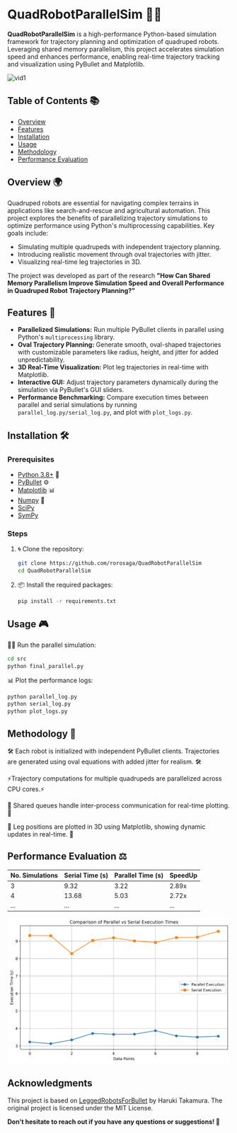 # QuadRobotParallelSim 🤖🐾

**QuadRobotParallelSim** is a high-performance Python-based simulation framework for trajectory planning and optimization of quadruped robots. Leveraging shared memory parallelism, this project accelerates simulation speed and enhances performance, enabling real-time trajectory tracking and visualization using PyBullet and Matplotlib.

![vid1](/img/vid1.gif)

## Table of Contents 📚
- [Overview](#overview)
- [Features](#features)
- [Installation](#installation)
- [Usage](#usage)
- [Methodology](#methodology)
- [Performance Evaluation](#performance-evaluation)


## Overview 🌍
Quadruped robots are essential for navigating complex terrains in applications like search-and-rescue and agricultural automation. This project explores the benefits of parallelizing trajectory simulations to optimize performance using Python's multiprocessing capabilities. Key goals include:
- Simulating multiple quadrupeds with independent trajectory planning.
- Introducing realistic movement through oval trajectories with jitter.
- Visualizing real-time leg trajectories in 3D.

The project was developed as part of the research **"How Can Shared Memory Parallelism Improve Simulation Speed and Overall Performance in Quadruped Robot Trajectory Planning?"**


## Features 🚀
- **Parallelized Simulations:** Run multiple PyBullet clients in parallel using Python's `multiprocessing` library.
- **Oval Trajectory Planning:** Generate smooth, oval-shaped trajectories with customizable parameters like radius, height, and jitter for added unpredictability.
- **3D Real-Time Visualization:** Plot leg trajectories in real-time with Matplotlib.
- **Interactive GUI:** Adjust trajectory parameters dynamically during the simulation via PyBullet's GUI sliders.
- **Performance Benchmarking:** Compare execution times between parallel and serial simulations by running `parallel_log.py/serial_log.py`, and plot with `plot_logs.py`.



## Installation 🛠️
### Prerequisites
- [Python 3.8+](https://www.python.org/) 🐍
- [PyBullet](https://pypi.org/project/pybullet/) ⚙️
- [Matplotlib](https://matplotlib.org/) 📊
- [Numpy](https://numpy.org/) 🔢
- [SciPy](https://www.scipy.org/)
- [SymPy](https://www.sympy.org/)

### Steps
1. 🌀 Clone the repository:
   ```bash
   git clone https://github.com/rorosaga/QuadRobotParallelSim
   cd QuadRobotParallelSim
   ```
2. 📦 Install the required packages: 
   ```bash
   pip install -r requirements.txt
   ```

## Usage 🎮️
🏃‍♀️ Run the parallel simulation:
   ```bash
   cd src
   python final_parallel.py
   ```
📊 Plot the performance logs:
   ```bash
   python parallel_log.py
   python serial_log.py
   python plot_logs.py
   ```

## Methodology 🔬

🛠️ Each robot is initialized with independent PyBullet clients.
Trajectories are generated using oval equations with added jitter for realism. 🛠️

⚡Trajectory computations for multiple quadrupeds are parallelized across CPU cores.⚡

👀 Shared queues handle inter-process communication for real-time plotting. 👀

🎥 Leg positions are plotted in 3D using Matplotlib, showing dynamic updates in real-time. 🎥

## Performance Evaluation ⚖️


| No. Simulations | Serial Time (s) | Parallel Time (s) | SpeedUp   |
|-----------------|-----------------|-------------------|-----------|
| 3               | 9.32            | 3.22              | 2.89x     |
| 4               | 13.68           | 5.03              | 2.72x     |
| ...             | ...             | ...               | ...       |

![speedup](/img/execution_times_comparison.png)

## Acknowledgments 

This project is based on [LeggedRobotsForBullet]([https://github.com/original-author/repo-name](https://github.com/haruki1526/LeggedRobotsForBullet)) by Haruki Takamura. The original project is licensed under the MIT License.


**Don't hesitate to reach out if you have any questions or suggestions! 🦾**

